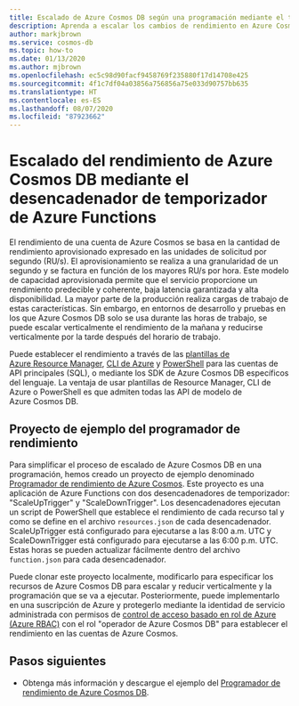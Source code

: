 ```yaml
---
title: Escalado de Azure Cosmos DB según una programación mediante el temporizador de Azure Functions
description: Aprenda a escalar los cambios de rendimiento en Azure Cosmos DB con PowerShell y Azure Functions.
author: markjbrown
ms.service: cosmos-db
ms.topic: how-to
ms.date: 01/13/2020
ms.author: mjbrown
ms.openlocfilehash: ec5c98d90facf9458769f235880f17d14708e425
ms.sourcegitcommit: 4f1c7df04a03856a756856a75e033d90757bb635
ms.translationtype: HT
ms.contentlocale: es-ES
ms.lasthandoff: 08/07/2020
ms.locfileid: "87923662"
---
```

# <a name="scale-azure-cosmos-db-throughput-by-using-azure-functions-timer-trigger"></a>Escalado del rendimiento de Azure Cosmos DB mediante el desencadenador de temporizador de Azure Functions

El rendimiento de una cuenta de Azure Cosmos se basa en la cantidad de rendimiento aprovisionado expresado en las unidades de solicitud por segundo (RU/s). El aprovisionamiento se realiza a una granularidad de un segundo y se factura en función de los mayores RU/s por hora. Este modelo de capacidad aprovisionada permite que el servicio proporcione un rendimiento predecible y coherente, baja latencia garantizada y alta disponibilidad. La mayor parte de la producción realiza cargas de trabajo de estas características. Sin embargo, en entornos de desarrollo y pruebas en los que Azure Cosmos DB solo se usa durante las horas de trabajo, se puede escalar verticalmente el rendimiento de la mañana y reducirse verticalmente por la tarde después del horario de trabajo.

Puede establecer el rendimiento a través de las [plantillas de Azure Resource Manager](resource-manager-samples.md), [CLI de Azure](cli-samples.md) y [PowerShell](powershell-samples.md) para las cuentas de API principales (SQL), o mediante los SDK de Azure Cosmos DB específicos del lenguaje. La ventaja de usar plantillas de Resource Manager, CLI de Azure o PowerShell es que admiten todas las API de modelo de Azure Cosmos DB.

## <a name="throughput-scheduler-sample-project"></a>Proyecto de ejemplo del programador de rendimiento

Para simplificar el proceso de escalado de Azure Cosmos DB en una programación, hemos creado un proyecto de ejemplo denominado [Programador de rendimiento de Azure Cosmos](https://github.com/Azure-Samples/azure-cosmos-throughput-scheduler). Este proyecto es una aplicación de Azure Functions con dos desencadenadores de temporizador: "ScaleUpTrigger" y "ScaleDownTrigger". Los desencadenadores ejecutan un script de PowerShell que establece el rendimiento de cada recurso tal y como se define en el archivo `resources.json` de cada desencadenador. ScaleUpTrigger está configurado para ejecutarse a las 8:00 a.m. UTC y ScaleDownTrigger está configurado para ejecutarse a las 6:00 p.m. UTC. Estas horas se pueden actualizar fácilmente dentro del archivo `function.json` para cada desencadenador.

Puede clonar este proyecto localmente, modificarlo para especificar los recursos de Azure Cosmos DB para escalar y reducir verticalmente y la programación que se va a ejecutar. Posteriormente, puede implementarlo en una suscripción de Azure y protegerlo mediante la identidad de servicio administrada con permisos de [control de acceso basado en rol de Azure (Azure RBAC)](role-based-access-control.md) con el rol "operador de Azure Cosmos DB" para establecer el rendimiento en las cuentas de Azure Cosmos.

## <a name="next-steps"></a>Pasos siguientes

- Obtenga más información y descargue el ejemplo del [Programador de rendimiento de Azure Cosmos DB](https://github.com/Azure-Samples/azure-cosmos-throughput-scheduler).
